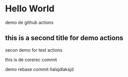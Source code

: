 # Hello World

demo de github actions

## this is a second title for demo actions

secon demo for test actions

this is de corerec commit

demo rebase commit ñalsjdlaksjd
